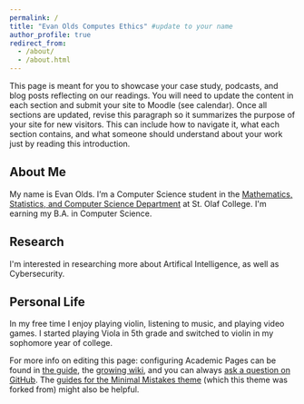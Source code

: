 ```yaml
---
permalink: /
title: "Evan Olds Computes Ethics" #update to your name
author_profile: true
redirect_from: 
  - /about/
  - /about.html
---
```


This page is meant for you to showcase your case study, podcasts, and blog posts reflecting on our readings. You will need to update the content in each section and submit your site to Moodle (see calendar). Once all sections are updated, revise this paragraph so it summarizes the purpose of your site for new visitors. This can include how to navigate it, what each section contains, and what someone should understand about your work just by reading this introduction.


About Me
---
My name is Evan Olds. I’m a Computer Science student in the [Mathematics, Statistics, and Computer Science Department](https://wp.stolaf.edu/mscs/) at St. Olaf College. I'm earning my B.A. in Computer Science.

Research 
---
I'm interested in researching more about Artifical Intelligence, as well as Cybersecurity.

Personal Life
---
In my free time I enjoy playing violin, listening to music, and playing video games. I started playing Viola in 5th grade and switched to violin in my sophomore year of college. 


For more info on editing this page: configuring Academic Pages can be found in [the guide](https://academicpages.github.io/markdown/), the [growing wiki](https://github.com/academicpages/academicpages.github.io/wiki), and you can always [ask a question on GitHub](https://github.com/academicpages/academicpages.github.io/discussions). The [guides for the Minimal Mistakes theme](https://mmistakes.github.io/minimal-mistakes/docs/configuration/) (which this theme was forked from) might also be helpful.
